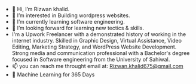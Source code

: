 - 👋 Hi, I’m Rizwan khalid.
- 👀 I’m interested in Building wordpress websites.
- 🌱 I’m currently learning software engineering.
- 💞️ I’m looking forward for learning new tectics & skills.
- I'm a Upwork Freelancer with a demonstrated history of working in the internet industry. Skilled in Graphic Design, Virtual Assistance, Video Editing, Marketing Strategy, and WordPress Website Development. Strong media and communication professional with a Bachelor's degree focused in Software engineering from the University of Sahiwal.
- 📫 you can reach me throught email at: Rizwan.khalid675@gmail.com
- 🏫 Machine Learning for 365 Days
